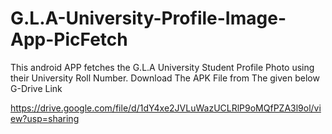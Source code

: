 # G.L.A-University-Profile-Image-App-PicFetch
This android APP fetches the G.L.A University Student Profile Photo using their University Roll Number.
Download The APK File from The given below G-Drive Link

https://drive.google.com/file/d/1dY4xe2JVLuWazUCLRlP9oMQfPZA3l9ol/view?usp=sharing
